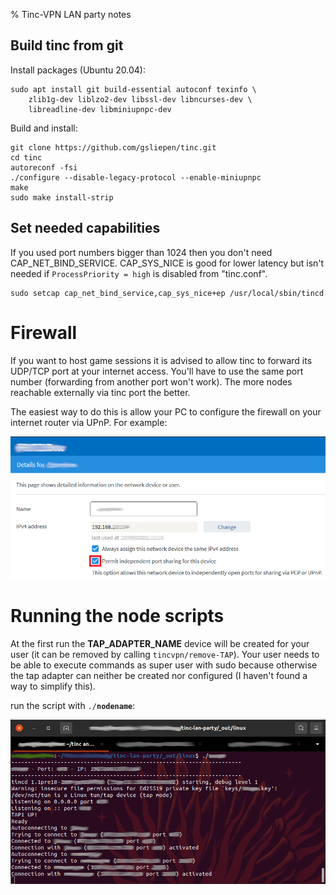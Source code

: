 % Tinc-VPN LAN party notes

## Build tinc from git

Install packages (Ubuntu 20.04):

```
sudo apt install git build-essential autoconf texinfo \
    zlib1g-dev liblzo2-dev libssl-dev libncurses-dev \
    libreadline-dev libminiupnpc-dev
```

Build and install:

```
git clone https://github.com/gsliepen/tinc.git
cd tinc
autoreconf -fsi
./configure --disable-legacy-protocol --enable-miniupnpc
make
sudo make install-strip
```

## Set needed capabilities

If you used port numbers bigger than 1024 then you don't need CAP_NET_BIND_SERVICE.
CAP_SYS_NICE is good for lower latency but isn't needed if `ProcessPriority = high` is disabled from "tinc.conf".

```
sudo setcap cap_net_bind_service,cap_sys_nice+ep /usr/local/sbin/tincd
```

# Firewall

If you want to host game sessions it is advised to allow tinc to forward its UDP/TCP port at your internet access.
You'll have to use the same port number (forwarding from another port won't work).
The more nodes reachable externally via tinc port the better.

The easiest way to do this is allow your PC to configure the firewall on your internet router via UPnP. For example:

![](pic/enable_upnp.png "enable UPnP for the host running tinc")

# Running the node scripts

At the first run the **__TAP_ADAPTER_NAME__** device will be created for your user
(it can be removed by calling `tincvpn/remove-TAP`). Your user needs to be able to
execute commands as super user with sudo because otherwise the tap adapter can
neither be created nor configured (I haven't found a way to simplify this).

run the script with <code>./<b>nodename</b></code>:

![](pic/node.png "running node script")
